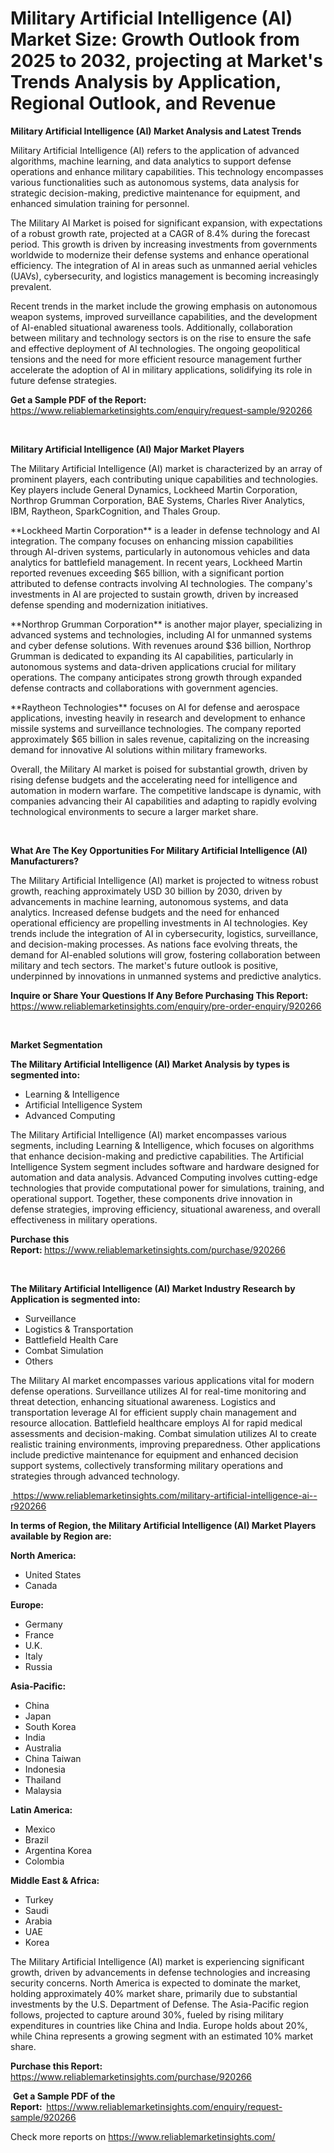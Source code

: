 <p><h1>Military Artificial Intelligence (AI) Market Size: Growth Outlook from 2025 to 2032, projecting at Market's Trends Analysis by Application, Regional Outlook, and Revenue</h1></p><p><strong>Military Artificial Intelligence (AI) Market Analysis and Latest Trends</strong></p>
<p><p>Military Artificial Intelligence (AI) refers to the application of advanced algorithms, machine learning, and data analytics to support defense operations and enhance military capabilities. This technology encompasses various functionalities such as autonomous systems, data analysis for strategic decision-making, predictive maintenance for equipment, and enhanced simulation training for personnel. </p><p>The Military AI Market is poised for significant expansion, with expectations of a robust growth rate, projected at a CAGR of 8.4% during the forecast period. This growth is driven by increasing investments from governments worldwide to modernize their defense systems and enhance operational efficiency. The integration of AI in areas such as unmanned aerial vehicles (UAVs), cybersecurity, and logistics management is becoming increasingly prevalent.</p><p>Recent trends in the market include the growing emphasis on autonomous weapon systems, improved surveillance capabilities, and the development of AI-enabled situational awareness tools. Additionally, collaboration between military and technology sectors is on the rise to ensure the safe and effective deployment of AI technologies. The ongoing geopolitical tensions and the need for more efficient resource management further accelerate the adoption of AI in military applications, solidifying its role in future defense strategies.</p></p>
<p><strong>Get a Sample PDF of the Report:&nbsp;</strong> <a href="https://www.reliablemarketinsights.com/enquiry/request-sample/920266?utm_campaign=2943&utm_medium=2&utm_source=Github&utm_content=ia&utm_term=11032025&utm_id=military-artificial-intelligence-ai">https://www.reliablemarketinsights.com/enquiry/request-sample/920266</a></p>
<p>&nbsp;</p>
<p><strong>Military Artificial Intelligence (AI) Major Market Players</strong></p>
<p><p>The Military Artificial Intelligence (AI) market is characterized by an array of prominent players, each contributing unique capabilities and technologies. Key players include General Dynamics, Lockheed Martin Corporation, Northrop Grumman Corporation, BAE Systems, Charles River Analytics, IBM, Raytheon, SparkCognition, and Thales Group.</p><p>**Lockheed Martin Corporation** is a leader in defense technology and AI integration. The company focuses on enhancing mission capabilities through AI-driven systems, particularly in autonomous vehicles and data analytics for battlefield management. In recent years, Lockheed Martin reported revenues exceeding $65 billion, with a significant portion attributed to defense contracts involving AI technologies. The company's investments in AI are projected to sustain growth, driven by increased defense spending and modernization initiatives.</p><p>**Northrop Grumman Corporation** is another major player, specializing in advanced systems and technologies, including AI for unmanned systems and cyber defense solutions. With revenues around $36 billion, Northrop Grumman is dedicated to expanding its AI capabilities, particularly in autonomous systems and data-driven applications crucial for military operations. The company anticipates strong growth through expanded defense contracts and collaborations with government agencies.</p><p>**Raytheon Technologies** focuses on AI for defense and aerospace applications, investing heavily in research and development to enhance missile systems and surveillance technologies. The company reported approximately $65 billion in sales revenue, capitalizing on the increasing demand for innovative AI solutions within military frameworks.</p><p>Overall, the Military AI market is poised for substantial growth, driven by rising defense budgets and the accelerating need for intelligence and automation in modern warfare. The competitive landscape is dynamic, with companies advancing their AI capabilities and adapting to rapidly evolving technological environments to secure a larger market share.</p></p>
<p>&nbsp;</p>
<p><strong>What Are The Key Opportunities For Military Artificial Intelligence (AI) Manufacturers?</strong></p>
<p><p>The Military Artificial Intelligence (AI) market is projected to witness robust growth, reaching approximately USD 30 billion by 2030, driven by advancements in machine learning, autonomous systems, and data analytics. Increased defense budgets and the need for enhanced operational efficiency are propelling investments in AI technologies. Key trends include the integration of AI in cybersecurity, logistics, surveillance, and decision-making processes. As nations face evolving threats, the demand for AI-enabled solutions will grow, fostering collaboration between military and tech sectors. The market's future outlook is positive, underpinned by innovations in unmanned systems and predictive analytics.</p></p>
<p><strong>Inquire or Share Your Questions If Any Before Purchasing This Report:</strong> <a href="https://www.reliablemarketinsights.com/enquiry/pre-order-enquiry/920266?utm_campaign=2943&utm_medium=2&utm_source=Github&utm_content=ia&utm_term=11032025&utm_id=military-artificial-intelligence-ai">https://www.reliablemarketinsights.com/enquiry/pre-order-enquiry/920266</a></p>
<p>&nbsp;</p>
<p><strong>Market Segmentation</strong></p>
<p><strong>The Military Artificial Intelligence (AI) Market Analysis by types is segmented into:</strong></p>
<p><ul><li>Learning & Intelligence</li><li>Artificial Intelligence System</li><li>Advanced Computing</li></ul></p>
<p><p>The Military Artificial Intelligence (AI) market encompasses various segments, including Learning & Intelligence, which focuses on algorithms that enhance decision-making and predictive capabilities. The Artificial Intelligence System segment includes software and hardware designed for automation and data analysis. Advanced Computing involves cutting-edge technologies that provide computational power for simulations, training, and operational support. Together, these components drive innovation in defense strategies, improving efficiency, situational awareness, and overall effectiveness in military operations.</p></p>
<p><strong>Purchase this Report:&nbsp;</strong><a href="https://www.reliablemarketinsights.com/purchase/920266?utm_campaign=2943&utm_medium=2&utm_source=Github&utm_content=ia&utm_term=11032025&utm_id=military-artificial-intelligence-ai">https://www.reliablemarketinsights.com/purchase/920266</a></p>
<p>&nbsp;</p>
<p><strong>The Military Artificial Intelligence (AI) Market Industry Research by Application is segmented into:</strong></p>
<p><ul><li>Surveillance</li><li>Logistics & Transportation</li><li>Battlefield Health Care</li><li>Combat Simulation</li><li>Others</li></ul></p>
<p><p>The Military AI market encompasses various applications vital for modern defense operations. Surveillance utilizes AI for real-time monitoring and threat detection, enhancing situational awareness. Logistics and transportation leverage AI for efficient supply chain management and resource allocation. Battlefield healthcare employs AI for rapid medical assessments and decision-making. Combat simulation utilizes AI to create realistic training environments, improving preparedness. Other applications include predictive maintenance for equipment and enhanced decision support systems, collectively transforming military operations and strategies through advanced technology.</p></p>
<p><a href="https://www.reliablemarketinsights.com/military-artificial-intelligence-ai--r920266?utm_campaign=2943&utm_medium=2&utm_source=Github&utm_content=ia&utm_term=11032025&utm_id=military-artificial-intelligence-ai">&nbsp;https://www.reliablemarketinsights.com/military-artificial-intelligence-ai--r920266</a></p>
<p><strong>In terms of Region, the Military Artificial Intelligence (AI) Market Players available by Region are:</strong></p>
<p>
    <p> <strong> North America: </strong>
        <ul>
            <li>United States</li>
            <li>Canada</li>
        </ul>
        </p> 
    <p> <strong> Europe: </strong>
        <ul>
            <li>Germany</li>
            <li>France</li>
            <li>U.K.</li>
            <li>Italy</li>
            <li>Russia</li>
        </ul>
        </p> 
    <p> <strong> Asia-Pacific: </strong>
        <ul>
            <li>China</li>
            <li>Japan</li>
            <li>South Korea</li>
            <li>India</li>
            <li>Australia</li>
            <li>China Taiwan</li>
            <li>Indonesia</li>
            <li>Thailand</li>
            <li>Malaysia</li>
        </ul>
        </p> 
    <p> <strong> Latin America: </strong>
        <ul>
            <li>Mexico</li>
            <li>Brazil</li>
            <li>Argentina Korea</li>
            <li>Colombia</li>
        </ul>
        </p> 
    <p> <strong> Middle East & Africa: </strong>
        <ul>
            <li>Turkey</li>
            <li>Saudi</li>
            <li>Arabia</li>
            <li>UAE</li>
            <li>Korea</li>
        </ul>
    </p>
    </p>
<p><p>The Military Artificial Intelligence (AI) market is experiencing significant growth, driven by advancements in defense technologies and increasing security concerns. North America is expected to dominate the market, holding approximately 40% market share, primarily due to substantial investments by the U.S. Department of Defense. The Asia-Pacific region follows, projected to capture around 30%, fueled by rising military expenditures in countries like China and India. Europe holds about 20%, while China represents a growing segment with an estimated 10% market share.</p></p>
<p><strong>Purchase this Report: </strong><a href="https://www.reliablemarketinsights.com/purchase/920266?utm_campaign=2943&utm_medium=2&utm_source=Github&utm_content=ia&utm_term=11032025&utm_id=military-artificial-intelligence-ai">https://www.reliablemarketinsights.com/purchase/920266</a></p>
<p>&nbsp;<strong>Get a Sample PDF of the Report:&nbsp;&nbsp;</strong><a href="https://www.reliablemarketinsights.com/enquiry/request-sample/920266?utm_campaign=2943&utm_medium=2&utm_source=Github&utm_content=ia&utm_term=11032025&utm_id=military-artificial-intelligence-ai">https://www.reliablemarketinsights.com/enquiry/request-sample/920266</a></p>
<p><strong></strong></p>
<p>Check more reports on <a href="https://www.reliablemarketinsights.com/?utm_campaign=2943&utm_medium=2&utm_source=Github&utm_content=ia&utm_term=11032025&utm_id=military-artificial-intelligence-ai">https://www.reliablemarketinsights.com/</a></p>